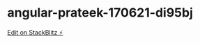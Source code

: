 # angular-prateek-170621-di95bj

[Edit on StackBlitz ⚡️](https://stackblitz.com/edit/angular-prateek-170621-di95bj)